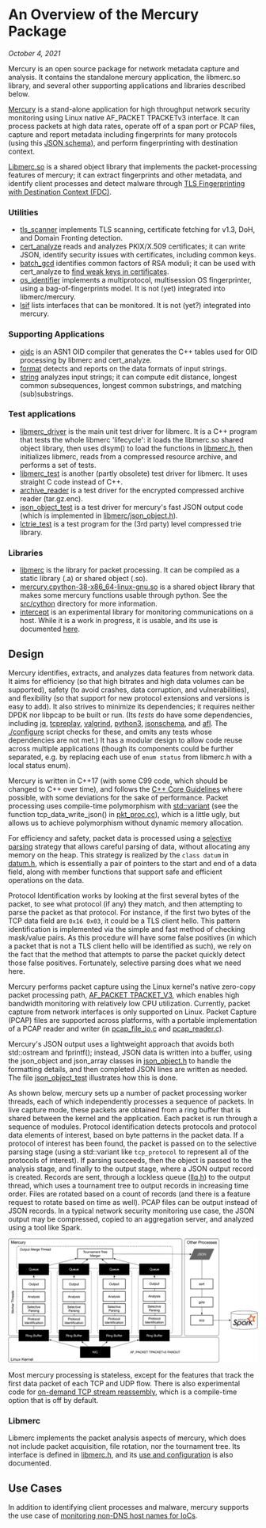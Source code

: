 # An Overview of the Mercury Package

*October 4, 2021*



Mercury is an open source package for network metadata capture and analysis.   It contains the standalone mercury application, the libmerc.so library, and several other supporting applications and libraries described below.

[Mercury](../src/mercury.c) is a stand-alone application for high throughput network security monitoring using Linux native AF_PACKET TPACKETv3 interface.  It can process packets at high data rates, operate off of a span port or PCAP files, capture and report metadata including fingerprints for many protocols (using this [JSON schema](schema.md)), and perform fingerprinting with destination context.

[Libmerc.so](../src/libmerc/libmerc.cc) is a shared object library that implements the packet-processing features of mercury; it can extract fingerprints and other metadata, and identify client processes and detect malware through [TLS Fingerprinting with Destination Context (FDC)](wnb.md).   



### Utilities

- [tls_scanner](../src/tls_scanner.cc) implements TLS scanning, certificate fetching for v1.3, DoH, and Domain Fronting detection.
- [cert_analyze](../src/cert_analyze.cc) reads and analyzes PKIX/X.509 certificates; it can write JSON, identify security issues with certificates, including common keys.
- [batch_gcd](../src/batch_gcd.cc) identifies common factors of RSA moduli; it can be used with cert_analyze to [find weak keys in certificates](./batch-gcd.md).
- [os_identifier](../src/os_identifier.cc) implements a multiprotocol, multisession OS fingerprinter, using a bag-of-fingerprints model.   It is not (yet) integrated into libmerc/mercury.
- [lsif](../src/lsif.cc) lists interfaces that can be monitored.  It is not (yet?) integrated into mercury.



### Supporting Applications

- [oidc](../src/libmerc/asn1/oidc.cc) is an ASN1 OID compiler that generates the C++ tables used for OID processing by libmerc and cert_analyze.
- [format](../src/format.cc) detects and reports on the data formats of input strings.
- [string](../src/string.cc) analyzes input strings; it can compute edit distance, longest common subsequences, longest common substrings, and matching (sub)substrings.  



### Test applications

- [libmerc_driver](../unit_tests/libmerc_driver.cc) is the main unit test driver for libmerc.   It is a C++ program that tests the whole libmerc 'lifecycle': it loads the libmerc.so shared object library, then uses dlsym() to load the functions in [libmerc.h](../src/libmerc/libmerc.h), then initializes libmerc, reads from a compressed resource archive, and performs a set of tests.
- [libmerc_test](../src/libmerc_test.c) is another (partly obsolete) test driver for libmerc.   It uses straight C code instead of C++.
- [archive_reader](../src/archive_reader.cc) is a test driver for the encrypted compressed archive reader (tar.gz.enc).  
- [json_object_test](../src/json_object_test.cc) is a test driver for mercury's fast JSON output code (which is implemented in [libmerc/json_object.h](../src/libmerc/json_object.h)).
- [lctrie_test](../src/libmerc/lctrie/lctrie_test.c) is a test program for the (3rd party) level compressed trie library.



### Libraries

- [libmerc](../src/libmerc/libmerc.cc) is the library for packet processing.   It can be compiled as a static library (.a) or shared object (.so).
- [mercury.cpython-38-x86_64-linux-gnu.so](../src/cython/mercury.pyx) is a shared object library that makes some mercury functions usable through python.   See the [src/cython](../src/cython) directory for more information.
- [intercept](../src/intercept.cc) is an experimental library for monitoring communications on a host.  While it is a work in progress, it is usable, and its use is documented [here](intercept.md).



## Design

Mercury identifies, extracts, and analyzes data features from network data.   It aims for efficiency (so that high bitrates and high data volumes can be supported), safety (to avoid crashes, data corruption, and vulnerabilities), and flexibility (so that support for new protocol extensions and versions is easy to add).  It also strives to minimize its dependencies; it requires neither DPDK nor libpcap to be built or run.  (Its *tests* do have some dependencies, including [jq](https://stedolan.github.io/jq/), [tcpreplay](https://tcpreplay.appneta.com/), [valgrind](https://www.valgrind.org/), [python3](https://www.python.org/), [jsonschema](https://pypi.org/project/jsonschema/), and [afl](https://lcamtuf.coredump.cx/afl/).   The [./configure](../configure) script checks for these, and omits any tests whose dependencies are not met.)     It has a modular design to allow code reuse across multiple applications (though its components could be further separated, e.g. by replacing each use of  `enum status` from libmerc.h with a local status enum).  

Mercury is written in C++17 (with some C99 code, which should be changed to C++ over time), and follows the [C++ Core Guidelines](http://isocpp.github.io/CppCoreGuidelines/CppCoreGuidelines) where possible, with some deviations for the sake of performance.  Packet processing uses compile-time polymorphism with [std::variant](https://www.cppstories.com/2018/06/variant/) (see the function tcp_data_write_json() in [pkt_proc.cc](../src/pkt_proc.cc)), which is a little ugly, but allows us to achieve polymorphism without dynamic memory allocation.

For efficiency and safety, packet data is processed using a [selective parsing](./safe-parsing.md) strategy that allows careful parsing of data, without allocating any memory on the heap.  This strategy is realized by the `class datum` in [datum.h](../src/libmerc/datum.h), which is essentially a pair of pointers to the start and end of a data field, along with member functions that support safe and efficient operations on the data.  

 Protocol Identification works by looking at the first several bytes of the packet, to see what protocol (if any) they match, and then attempting to parse the packet as that protocol.   For instance, if the first two bytes of the TCP data field are `0x16 0x03`, it could be a TLS client hello.  This pattern identification is implemented via the simple and fast method of checking mask/value pairs.   As this procedure will have some false positives (in which a packet that is not a TLS client hello will be identified as such), we rely on the fact that the method that attempts to parse the packet quickly detect those false positives.   Fortunately, selective parsing does what we need here. 

Mercury performs packet capture using the Linux kernel's native zero-copy packet processing path, [AF_PACKET TPACKET_V3](https://www.kernel.org/doc/Documentation/networking/packet_mmap.txt), which enables high bandwidth monitoring with relatively low CPU utilization.  Currently, packet capture from network interfaces is only supported on Linux.  Packet Capture (PCAP) files are supported across platforms, with a portable implementation of a PCAP reader and writer (in [pcap_file_io.c](../src/pcap_file_io.c) and [pcap_reader.c](../src/pcap_reader.c)).

Mercury's JSON output uses a lightweight approach that avoids both std::ostream and fprintf(); instead, JSON data is written into a buffer, using the json_object and json_array classes in [json_object.h](../src/libmerc/json_object.h) to handle the formatting details, and then completed JSON lines are written as needed.   The file [json_object_test](../src/json_object_test.cc) illustrates how this is done.

As shown below, mercury sets up a number of packet processing worker threads, each of which independently processes a sequence of packets.  In live capture mode, these packets are obtained from a ring buffer that is shared between the kernel and the application.   Each packet is run through a sequence of modules.  Protocol identification detects protocols and protocol data elements of interest, based on byte patterns in the packet data.  If a protocol of interest has been found, the packet is passed on to the selective parsing stage (using a std::variant like `tcp_protocol` to represent all of the protocols of interest).  If parsing succeeds, then the object is passed to the analysis stage, and finally to the output stage, where a JSON output record is created.  Records are sent, through a lockless queue ([llq.h](../src/llq.h)) to the output thread, which uses a tournament tree to output records in increasing time order.  Files are rotated based on a count of records (and there is a feature request to rotate based on time as well).  PCAP files can be output instead of JSON records.  In a typical network security monitoring use case, the JSON output may be compressed, copied to an aggregation server, and analyzed using a tool like Spark.

![Mercury Internals](mercury-internals.png)

Most mercury processing is stateless, except for the features that track the first data packet of each TCP and UDP flow.   There is also experimental code for [on-demand TCP stream reassembly](odtcpr.md), which is a compile-time option that is off by default.

### Libmerc

Libmerc implements the packet analysis aspects of mercury, which does not include packet acquisition, file rotation, nor the tournament tree.  Its interface is defined in [libmerc.h](../src/libmerc/libmerc.h), and its [use and configuration](libmerc_config.md) is also documented.

## Use Cases

In addition to identifying client processes and malware, mercury supports the use case of [monitoring non-DNS host names for IoCs](tls-iocs.md).
